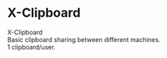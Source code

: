 # X-Clipboard
X-Clipboard  
Basic clipboard sharing between different machines.  
1 clipboard/user.  

